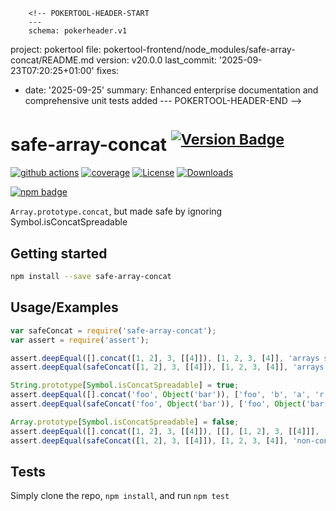         <!-- POKERTOOL-HEADER-START
        ---
        schema: pokerheader.v1
project: pokertool
file: pokertool-frontend/node_modules/safe-array-concat/README.md
version: v20.0.0
last_commit: '2025-09-23T07:20:25+01:00'
fixes:
- date: '2025-09-25'
  summary: Enhanced enterprise documentation and comprehensive unit tests added
        ---
        POKERTOOL-HEADER-END -->
# safe-array-concat <sup>[![Version Badge][npm-version-svg]][package-url]</sup>

[![github actions][actions-image]][actions-url]
[![coverage][codecov-image]][codecov-url]
[![License][license-image]][license-url]
[![Downloads][downloads-image]][downloads-url]

[![npm badge][npm-badge-png]][package-url]

`Array.prototype.concat`, but made safe by ignoring Symbol.isConcatSpreadable

## Getting started

```sh
npm install --save safe-array-concat
```

## Usage/Examples

```js
var safeConcat = require('safe-array-concat');
var assert = require('assert');

assert.deepEqual([].concat([1, 2], 3, [[4]]), [1, 2, 3, [4]], 'arrays spread as expected with normal concat');
assert.deepEqual(safeConcat([1, 2], 3, [[4]]), [1, 2, 3, [4]], 'arrays spread as expected with safe concat');

String.prototype[Symbol.isConcatSpreadable] = true;
assert.deepEqual([].concat('foo', Object('bar')), ['foo', 'b', 'a', 'r'], 'spreadable String objects are spread with normal concat!!!');
assert.deepEqual(safeConcat('foo', Object('bar')), ['foo', Object('bar')], 'spreadable String objects are not spread with safe concat');

Array.prototype[Symbol.isConcatSpreadable] = false;
assert.deepEqual([].concat([1, 2], 3, [[4]]), [[], [1, 2], 3, [[4]]], 'non-concat-spreadable arrays do not spread with normal concat!!!');
assert.deepEqual(safeConcat([1, 2], 3, [[4]]), [1, 2, 3, [4]], 'non-concat-spreadable arrays still spread with safe concat');
```

## Tests
Simply clone the repo, `npm install`, and run `npm test`

[package-url]: https://npmjs.org/package/safe-array-concat
[npm-version-svg]: https://versionbadg.es/ljharb/safe-array-concat.svg
[deps-svg]: https://david-dm.org/ljharb/safe-array-concat.svg
[deps-url]: https://david-dm.org/ljharb/safe-array-concat
[dev-deps-svg]: https://david-dm.org/ljharb/safe-array-concat/dev-status.svg
[dev-deps-url]: https://david-dm.org/ljharb/safe-array-concat#info=devDependencies
[npm-badge-png]: https://nodei.co/npm/safe-array-concat.png?downloads=true&stars=true
[license-image]: https://img.shields.io/npm/l/safe-array-concat.svg
[license-url]: LICENSE
[downloads-image]: https://img.shields.io/npm/dm/safe-array-concat.svg
[downloads-url]: https://npm-stat.com/charts.html?package=safe-array-concat
[codecov-image]: https://codecov.io/gh/ljharb/safe-array-concat/branch/main/graphs/badge.svg
[codecov-url]: https://app.codecov.io/gh/ljharb/safe-array-concat/
[actions-image]: https://img.shields.io/endpoint?url=https://github-actions-badge-u3jn4tfpocch.runkit.sh/ljharb/safe-array-concat
[actions-url]: https://github.com/ljharb/safe-array-concat/actions
